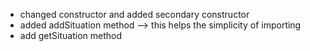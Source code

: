 - changed constructor and added secondary constructor
- added addSituation method
  --> this helps the simplicity of importing 
- add getSituation method